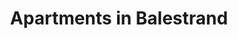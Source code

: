---
menu:
  main:
    weight: 2
    name: Apartments

sitemap:
  priority: 1

url: /en/apartments

description: Our apartments are located centrally in Balestrand. With calm and quiet surroundings and an amazing view of the fjord. Balestrand offers beautiful scenery and high mountains with fantastic hiking opportunities. With short distances to grocery stores, tourist information and hiking opurtunities this is a perfect base for a longer stay.

title: Apartments in Balestrand
intro: We use Airbnb for booking, below we have listed our apartments available for rental.
intro-button-text: Click for more practical info

apartments:
- title: Holmen 19A
  desc: "New apartment in Balestrand center for 4 people. 2 bedrooms, (optional if you want single beds or double bed).
Travel cot available. One extra guest in the extra bed.
The apartment has a large balcony with several seats."
  details:
    - "4 persons"
    - "- 2 bedrooms"
    - "- 134 sq.m"

  images:
    - src: /images/apartments/holmen-19a.jpg
    - src: /images/apartments/holmen-19a-11-view-kopi.jpg
    - src: /images/IMG_6390.jpeg
    - src: /images/apartments/holmen-19a-3-livingroom.webp
    - src: /images/apartments/holmen-19a-4-livingroom.webp
    - src: /images/apartments/holmen-19a-5-kitchen.webp
    - src: /images/apartments/holmen-19a-5-bathroom.webp
    - src: /images/apartments/holmen-19a-6-bathroom.webp
    - src: /images/apartments/holmen-19a-7-bedroom.webp    
    - src: /images/apartments/holmen-19a-8-bedroom.webp
    - src: /images/apartments/holmen-19a-2-floor.webp

  link: https://airbnb.no/rooms/25425181
  alt: apartment central balcony family single room double room furnished

- title: Holmen 19B
  desc: "New apartment in the center of Balestrand for 8 people. (Possibility of 2 extra guests at extra cost). 4 bedrooms (optional if you want a single or double bed). Cot available. The apartment has a large balcony and a small balcony on the top floor. NOTE: Stairs to front door."
  
  details:
    - "8 persons"
    - "- 4 bedrooms"
    - "- 193 sq.m"

  images: 
    - src: /images/apartments/holmen-19b.jpg
    - src: /images//IMG_6374.jpeg
    - src: /images//IMG_6372.jpeg
    - src: /images//IMG_6386.jpeg 
    - src: /images/apartments/holmen-19b-1-kitchen.webp
    - src: /images/apartments/holmen-19b-2-kitchen.jpg  
    - src: /images/apartments/holmen-19b-3-livingroom.jpg
    - src: /images/apartments/holmen-19b-4-livingroom.jpg
    - src: /images/apartments/holmen-19b-5-bedroom.jpg
    - src: /images/apartments/holmen-19b-6-bathroom.webp
    - src: /images/apartments/holmen-19b-7-bathroom.webp
    - src: /images/apartments/holmen-19b-10-bedroom.jpg
    - src: /images/apartments/holmen-19b-11-bedroom.webp
    - src: /images/apartments/holmen-19b-14-bedroom.webp
    - src: /images/apartments/holmen-19b-16-floor.webp
    - src: /images/apartments/holmen-19b-17-floor.webp
    
  link: https://airbnb.no/rooms/29767798
  alt: apartment central balcony family single room double room furnished

---